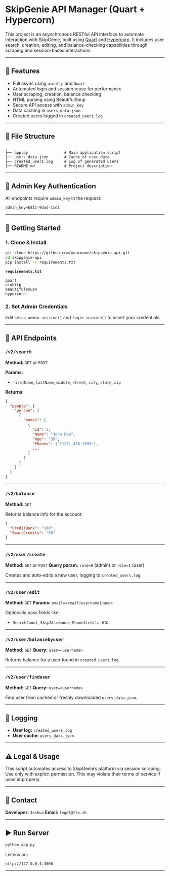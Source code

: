 # SkipGenie API Manager (Quart + Hypercorn)

This project is an asynchronous RESTful API interface to automate interaction with SkipGenie, built using [Quart](https://pgjones.gitlab.io/quart/) and [Hypercorn](https://pgjones.gitlab.io/hypercorn/). It includes user search, creation, editing, and balance-checking capabilities through scraping and session-based interactions.

---

## 🔧 Features

* Full async using `aiohttp` and `Quart`
* Automated login and session reuse for performance
* User scraping, creation, balance checking
* HTML parsing using BeautifulSoup
* Secure API access with `admin_key`
* Data caching in `users_data.json`
* Created users logged in `created_users.log`

---

## 📂 File Structure

```
.
├── app.py                # Main application script
├── users_data.json       # Cache of user data
├── created_users.log     # Log of generated users
├── README.md             # Project description
```

---

## 🔐 Admin Key Authentication

All endpoints require `admin_key` in the request:

```
admin_key=b811-9dad-11d1
```

---

## 🚀 Getting Started

### 1. Clone & Install

```bash
git clone https://github.com/yourname/skipgenie-api.git
cd skipgenie-api
pip install -r requirements.txt
```

**`requirements.txt`**

```
quart
aiohttp
beautifulsoup4
hypercorn
```

### 2. Set Admin Credentials

Edit `setup_admin_session()` and `login_session()` to insert your credentials.

---

## 🔎 API Endpoints

### `/v2/search`

**Method:** `GET` or `POST`

**Params:**

* `firstName`, `lastName`, `middle`, `street`, `city`, `state`, `zip`

**Returns:**

```json
{
  "people": {
    "person": [
      {
        "names": [
          {
            "id": 1,
            "Name": "John Doe",
            "Age": "35",
            "Phones": ["(123) 456-7890"],
            ...
          }
        ]
      }
    ]
  }
}
```

---

### `/v2/balance`

**Method:** `GET`

Returns balance info for the account.

```json
{
  "CreditBank": "100",
  "SmartCredits": "50"
}
```

---

### `/v2/user/create`

**Method:** `GET` or `POST`
**Query param:** `role=0` (admin) or `role=1` (user)

Creates and auto-edits a new user, logging to `created_users.log`.

---

### `/v2/user/edit`

**Method:** `GET`
**Params:** `email=<email|username|name>`

Optionally pass fields like:

* `SearchCount`, `SkipAllowance`, `PhoneCredits`, etc.

---

### `/v2/user/balancebyuser`

**Method:** `GET`
**Query:** `user=<username>`

Returns balance for a user found in `created_users.log`.

---

### `/v2/user/finduser`

**Method:** `GET`
**Query:** `user=<username>`

Find user from cached or freshly downloaded `users_data.json`.

---

## 📄 Logging

* **User log:** `created_users.log`
* **User cache:** `users_data.json`

---

## ⚠️ Legal & Usage

This script automates access to SkipGenie’s platform via session scraping. Use only with explicit permission. This may violate their terms of service if used improperly.

---

## 📧 Contact

**Developer:** `Joshua`
**Email:** `legal@tlo.sh`

---

## ▶️ Run Server

```bash
python app.py
```

Listens on:

```
http://127.0.0.1:3000
```

---
